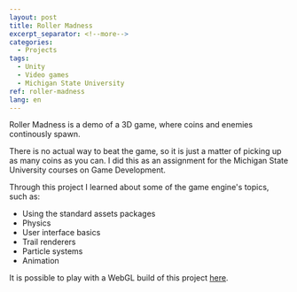 ```yaml
---
layout: post
title: Roller Madness
excerpt_separator: <!--more-->
categories:
  - Projects
tags:
  - Unity
  - Video games
  - Michigan State University
ref: roller-madness
lang: en
---
```


Roller Madness is a demo of a 3D game, where coins and enemies continously spawn.

<!--more-->

There is no actual way to beat the game, so it is just a matter of picking up as many coins as you can.
I did this as an assignment for the Michigan State University courses on Game Development.

Through this project I learned about some of the game engine's topics, such as: 
* Using the standard assets packages
* Physics
* User interface basics
* Trail renderers
* Particle systems
* Animation

It is possible to play with a WebGL build of this project [here](/assets/webgl/roller-madness).

